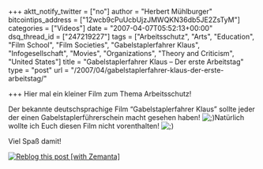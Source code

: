 +++
aktt_notify_twitter = ["no"]
author = "Herbert Mühlburger"
bitcointips_address = ["12wcb9cPuUcbUjzJMWQKN36db5JE2ZsTyM"]
categories = ["Videos"]
date = "2007-04-07T05:52:13+00:00"
dsq_thread_id = ["247219227"]
tags = ["Arbeitsschutz", "Arts", "Education", "Film School", "Film Societies", "Gabelstaplerfahrer Klaus", "Infogesellschaft", "Movies", "Organizations", "Theory and Criticism", "United States"]
title = "Gabelstaplerfahrer Klaus – Der erste Arbeitstag"
type = "post"
url = "/2007/04/gabelstaplerfahrer-klaus-der-erste-arbeitstag/"

+++
Hier mal ein kleiner Film zum Thema Arbeitsschutz!



Der bekannte deutschsprachige Film “Gabelstaplerfahrer Klaus” sollte jeder der einen Gabelstaplerführerschein macht gesehen haben!  <img src="../wp-includes/images/smilies/icon_wink.gif" border="0" alt=";)" />Natürlich wollte ich Euch diesen Film nicht vorenthalten! <img src="../wp-includes/images/smilies/icon_wink.gif" border="0" alt=";)" />

Viel Spaß damit!

<div class="zemanta-pixie">
  <a class="zemanta-pixie-a" title="Reblog this post [with Zemanta]" href="http://reblog.zemanta.com/zemified/fc4f29b0-75f3-422e-b5b8-9bf164dadc3a/"><img class="zemanta-pixie-img" src="http://img.zemanta.com/reblog_e.png?x-id=fc4f29b0-75f3-422e-b5b8-9bf164dadc3a" alt="Reblog this post [with Zemanta]" /></a><span class="zem-script more-related pretty-attribution"></span>
</div>